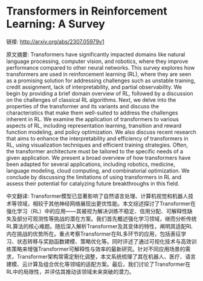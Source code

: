 # Transformers in Reinforcement Learning: A Survey

链接: http://arxiv.org/abs/2307.05979v1

原文摘要:
Transformers have significantly impacted domains like natural language
processing, computer vision, and robotics, where they improve performance
compared to other neural networks. This survey explores how transformers are
used in reinforcement learning (RL), where they are seen as a promising
solution for addressing challenges such as unstable training, credit
assignment, lack of interpretability, and partial observability. We begin by
providing a brief domain overview of RL, followed by a discussion on the
challenges of classical RL algorithms. Next, we delve into the properties of
the transformer and its variants and discuss the characteristics that make them
well-suited to address the challenges inherent in RL. We examine the
application of transformers to various aspects of RL, including representation
learning, transition and reward function modeling, and policy optimization. We
also discuss recent research that aims to enhance the interpretability and
efficiency of transformers in RL, using visualization techniques and efficient
training strategies. Often, the transformer architecture must be tailored to
the specific needs of a given application. We present a broad overview of how
transformers have been adapted for several applications, including robotics,
medicine, language modeling, cloud computing, and combinatorial optimization.
We conclude by discussing the limitations of using transformers in RL and
assess their potential for catalyzing future breakthroughs in this field.

中文翻译:
Transformer模型已显著影响了自然语言处理、计算机视觉和机器人技术等领域，相较于其他神经网络展现出更优性能。本文综述探讨了Transformer在强化学习（RL）中的应用——其被视为解决训练不稳定、信用分配、可解释性缺失及部分可观测性等挑战的潜在方案。我们首先概述强化学习领域，继而分析传统RL算法的核心难题。随后深入解析Transformer及其变体的特性，阐明其适配RL内在挑战的优势所在。重点考察Transformer在RL多环节的应用，包括表征学习、状态转移与奖励函数建模、策略优化等。同时评述了通过可视化技术与高效训练策略来增强Transformer可解释性与效率的最新研究。针对不同应用场景的需求，Transformer架构常需定制化调整，本文系统梳理了其在机器人、医疗、语言建模、云计算及组合优化等领域的适配方案。最后，我们讨论了Transformer在RL中的局限性，并评估其推动该领域未来突破的潜力。
